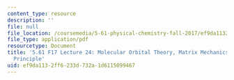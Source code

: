 ```yaml
---
content_type: resource
description: ''
file: null
file_location: /coursemedia/5-61-physical-chemistry-fall-2017/ef9da1132ff6233d732a1d6115099467_MIT5_61F17_lec24.pdf
file_type: application/pdf
resourcetype: Document
title: '5.61 F17 Lecture 24: Molecular Orbital Theory, Matrix Mechanics and Variational
  Principle'
uid: ef9da113-2ff6-233d-732a-1d6115099467
---
```

